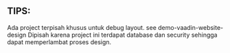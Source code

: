 
## TIPS:

Ada project terpisah khusus untuk debug layout. see demo-vaadin-website-design
Dipisah karena project ini terdapat database dan security sehingga dapat memperlambat proses design.
